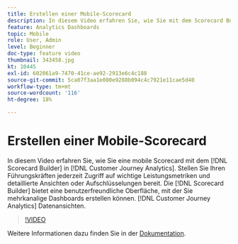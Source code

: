 ```yaml
---
title: Erstellen einer Mobile-Scorecard
description: In diesem Video erfahren Sie, wie Sie mit dem Scorecard Builder in Customer Journey Analytics eine mobile Scorecard erstellen. Stellen Sie Ihren Führungskräften jederzeit Zugriff auf wichtige Leistungsmetriken und detaillierte Ansichten oder Aufschlüsselungen bereit. Der Scorecard Builder bietet eine benutzerfreundliche Oberfläche, mit der Sie kanalübergreifende Dashboards erstellen können, die Customer Journey Analytics-Datenansichten verwenden.
feature: Analytics Dashboards
topic: Mobile
role: User, Admin
level: Beginner
doc-type: feature video
thumbnail: 343458.jpg
kt: 10445
exl-id: 602061a9-7470-41ce-ae92-2913e6c4c188
source-git-commit: 5ca07f3aa1e080e9288b094c4c7921e11cae5d40
workflow-type: tm+mt
source-wordcount: '116'
ht-degree: 18%

---
```


# Erstellen einer Mobile-Scorecard

In diesem Video erfahren Sie, wie Sie eine mobile Scorecard mit dem [!DNL Scorecard Builder] in [!DNL Customer Journey Analytics]. Stellen Sie Ihren Führungskräften jederzeit Zugriff auf wichtige Leistungsmetriken und detaillierte Ansichten oder Aufschlüsselungen bereit. Die [!DNL Scorecard Builder] bietet eine benutzerfreundliche Oberfläche, mit der Sie mehrkanalige Dashboards erstellen können. [!DNL Customer Journey Analytics] Datenansichten.

>[!VIDEO](https://video.tv.adobe.com/v/343458/?quality=12&learn=on)

Weitere Informationen dazu finden Sie in der [Dokumentation](https://experienceleague.adobe.com/docs/analytics-platform/using/cja-dashboards/create-scorecard.html?lang=de).
